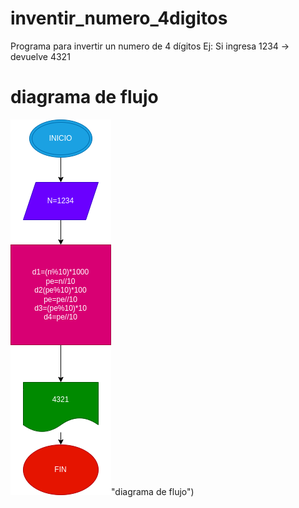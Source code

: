 # inventir_numero_4digitos
Programa para invertir un numero de 4 dígitos Ej: Si ingresa 1234 -> devuelve 4321 

# diagrama de flujo 
![diagrama de flujo]( diagrama.png)"diagrama de flujo")

